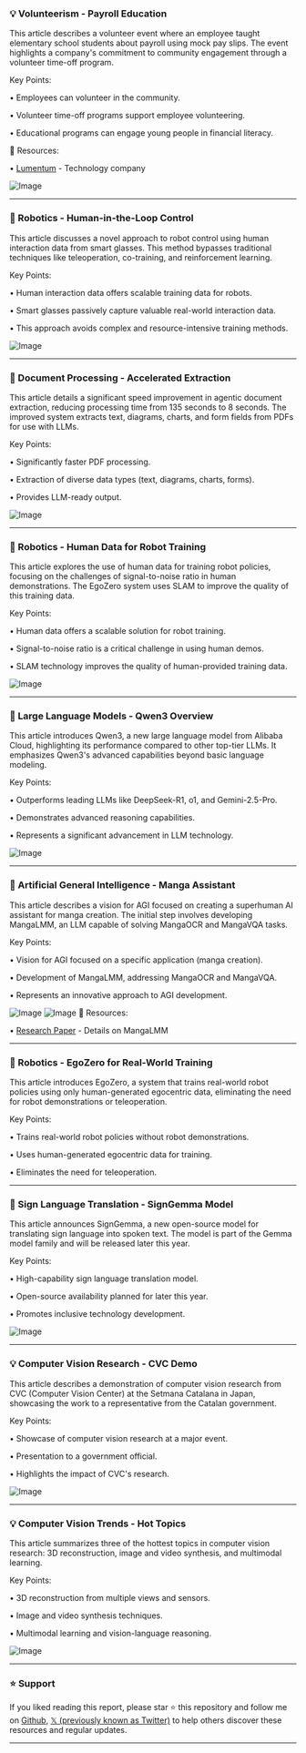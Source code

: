 ### 💡 Volunteerism - Payroll Education

This article describes a volunteer event where an employee taught elementary school students about payroll using mock pay slips.  The event highlights a company's commitment to community engagement through a volunteer time-off program.

Key Points:

•  Employees can volunteer in the community.

•  Volunteer time-off programs support employee volunteering.

•  Educational programs can engage young people in financial literacy.


🔗 Resources:

• [Lumentum](https://x.com/Lumentum) - Technology company


![Image](https://pbs.twimg.com/media/Gr_OvDiXYAAFmAE?format=jpg&name=small)


---
### 🤖 Robotics - Human-in-the-Loop Control

This article discusses a novel approach to robot control using human interaction data from smart glasses.  This method bypasses traditional techniques like teleoperation, co-training, and reinforcement learning.

Key Points:

•  Human interaction data offers scalable training data for robots.

•  Smart glasses passively capture valuable real-world interaction data.

•  This approach avoids complex and resource-intensive training methods.


![Image](https://pbs.twimg.com/amplify_video_thumb/1927391940586225665/img/j6KgAO8JF5rfSpGI.jpg)


---
### 🤖 Document Processing - Accelerated Extraction

This article details a significant speed improvement in agentic document extraction, reducing processing time from 135 seconds to 8 seconds.  The improved system extracts text, diagrams, charts, and form fields from PDFs for use with LLMs.

Key Points:

•  Significantly faster PDF processing.

•  Extraction of diverse data types (text, diagrams, charts, forms).

•  Provides LLM-ready output.


![Image](https://pbs.twimg.com/amplify_video_thumb/1927381056627347456/img/9WCHKYQS9A8Uf_po.jpg)


---
### 🤖 Robotics - Human Data for Robot Training

This article explores the use of human data for training robot policies, focusing on the challenges of signal-to-noise ratio in human demonstrations.  The EgoZero system uses SLAM to improve the quality of this training data.

Key Points:

•  Human data offers a scalable solution for robot training.

•  Signal-to-noise ratio is a critical challenge in using human demos.

•  SLAM technology improves the quality of human-provided training data.


![Image](https://pbs.twimg.com/amplify_video_thumb/1927382882621812736/img/PQZkHcFeeGSZX81J.jpg)


---
### 🤖 Large Language Models - Qwen3 Overview

This article introduces Qwen3, a new large language model from Alibaba Cloud, highlighting its performance compared to other top-tier LLMs.  It emphasizes Qwen3's advanced capabilities beyond basic language modeling.

Key Points:

•  Outperforms leading LLMs like DeepSeek-R1, o1, and Gemini-2.5-Pro.

•  Demonstrates advanced reasoning capabilities.

•  Represents a significant advancement in LLM technology.


![Image](https://pbs.twimg.com/amplify_video_thumb/1927421210884722689/img/GmSsJaJMCuPb4N4s.jpg)


---
### 🤖 Artificial General Intelligence - Manga Assistant

This article describes a vision for AGI focused on creating a superhuman AI assistant for manga creation. The initial step involves developing MangaLMM, an LLM capable of solving MangaOCR and MangaVQA tasks.

Key Points:

•  Vision for AGI focused on a specific application (manga creation).

•  Development of MangaLMM, addressing MangaOCR and MangaVQA.

•  Represents an innovative approach to AGI development.


![Image](https://pbs.twimg.com/media/Gr7QvEaWIAAR29A?format=png&name=small)
![Image](https://pbs.twimg.com/media/Gr7QvEVWMAMYJqA?format=jpg&name=900x900)
🔗 Resources:

• [Research Paper](https://arxiv.org/abs/2505.20298) -  Details on MangaLMM


---
### 🤖 Robotics - EgoZero for Real-World Training

This article introduces EgoZero, a system that trains real-world robot policies using only human-generated egocentric data, eliminating the need for robot demonstrations or teleoperation.

Key Points:

•  Trains real-world robot policies without robot demonstrations.

•  Uses human-generated egocentric data for training.

•  Eliminates the need for teleoperation.


---
### 🤖 Sign Language Translation - SignGemma Model

This article announces SignGemma, a new open-source model for translating sign language into spoken text.  The model is part of the Gemma model family and will be released later this year.

Key Points:

•  High-capability sign language translation model.

•  Open-source availability planned for later this year.

•  Promotes inclusive technology development.


![Image](https://pbs.twimg.com/amplify_video_thumb/1927375689965027328/img/rlxJUcbJCK4kGQCU.jpg)


---
### 💡  Computer Vision Research - CVC Demo

This article describes a demonstration of computer vision research from CVC (Computer Vision Center) at the Setmana Catalana in Japan, showcasing the work to a representative from the Catalan government.

Key Points:

•  Showcase of computer vision research at a major event.

•  Presentation to a government official.

•  Highlights the impact of CVC's research.


![Image](https://pbs.twimg.com/media/Gr8c-nxWAAARaTf?format=jpg&name=small)


---
### 💡 Computer Vision Trends - Hot Topics

This article summarizes three of the hottest topics in computer vision research: 3D reconstruction, image and video synthesis, and multimodal learning.

Key Points:

•  3D reconstruction from multiple views and sensors.

•  Image and video synthesis techniques.

•  Multimodal learning and vision-language reasoning.


![Image](https://pbs.twimg.com/media/Gr6cL_BWAAEvTzs?format=png&name=small)


---

### ⭐️ Support

If you liked reading this report, please star ⭐️ this repository and follow me on [Github](https://github.com/Drix10), [𝕏 (previously known as Twitter)](https://x.com/DRIX_10_) to help others discover these resources and regular updates.

---